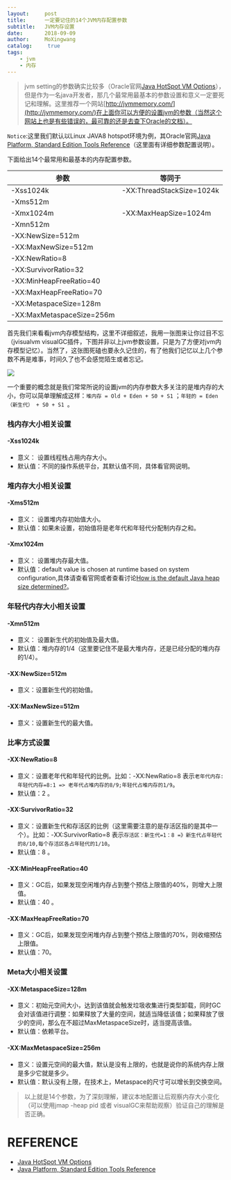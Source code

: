 ```yaml
---
layout:     post
title:      一定要记住的14个JVM内存配置参数
subtitle:   JVM内存设置
date:       2018-09-09
author:     MoXingwang
catalog: 	 true
tags:
    - jvm
    - 内存
---
```


> jvm setting的参数确实比较多（Oracle官网[Java HotSpot VM Options](https://www.oracle.com/technetwork/articles/java/vmoptions-jsp-140102.html)），但是作为一名java开发者，那几个最常用最基本的参数设置和意义一定要死记和理解。这里推荐一个网站[http://jvmmemory.com/](http://jvmmemory.com/)在上面你可以方便的设置jvm的参数（当然这个网站上也是有些错误的，最可靠的还是去查下Oracle的文档）。

`Notice`:这里我们默认以Linux JAVA8 hotspot环境为例，其Oracle官网[Java Platform, Standard Edition Tools Reference](https://docs.oracle.com/javase/8/docs/technotes/tools/unix/java.html)（这里面有详细参数配置说明）。

下面给出14个最常用和最基本的内存配置参数。

参数                        | 等同于
----                        | ---
-Xss1024k                   | -XX:ThreadStackSize=1024k
-Xms512m                    | 
-Xmx1024m                   | -XX:MaxHeapSize=1024m
-Xmn512m                    | 
-XX:NewSize=512m            | 
-XX:MaxNewSize=512m         |
-XX:NewRatio=8              |
-XX:SurvivorRatio=32        |
-XX:MinHeapFreeRatio=40     |
-XX:MaxHeapFreeRatio=70     |
-XX:MetaspaceSize=128m      |
-XX:MaxMetaspaceSize=256m   |



首先我们来看看jvm内存模型结构，这里不详细叙述，我用一张图来让你过目不忘（jvisualvm visualGC插件，下图并非以上jvm参数设置，只是为了方便对jvm内存模型记忆）。当然了，这张图死磕也要永久记住的，有了他我们记忆以上几个参数不再是难事，时间久了也不会感觉陌生或者忘记。

![](https://raw.githubusercontent.com/moxingwang/resource/master/image/jvm/java-8-hostspot-visualvm-0.png)

一个重要的概念就是我们常常所说的设置jvm的内存参数大多关注的是堆内存的大小，你可以简单理解成这样：`堆内存 = Old + Eden + S0 + S1` ；`年轻的 = Eden（新生代） + S0 + S1 `。

### 栈内存大小相关设置
#### -Xss1024k
* 意义： 设置线程栈占用内存大小。
* 默认值：不同的操作系统平台，其默认值不同，具体看官网说明。

### 堆内存大小相关设置
#### -Xms512m
* 意义： 设置堆内存初始值大小。
* 默认值：如果未设置，初始值将是老年代和年轻代分配制内存之和。

#### -Xmx1024m
* 意义： 设置堆内存最大值。
* 默认值：default value is chosen at runtime based on system configuration,具体请查看官网或者查看讨论[How is the default Java heap size determined?](https://stackoverflow.com/questions/4667483/how-is-the-default-java-heap-size-determined)。

### 年轻代内存大小相关设置
#### -Xmn512m
* 意义： 设置新生代的初始值及最大值。
* 默认值：堆内存的1/4（这里要记住不是最大堆内存，还是已经分配的堆内存的1/4）。

#### -XX:NewSize=512m
* 意义：设置新生代的初始值。

#### -XX:MaxNewSize=512m
* 意义：设置新生代的最大值。

### 比率方式设置
#### -XX:NewRatio=8
* 意义：设置老年代和年轻代的比例。比如：-XX:NewRatio=8 表示`老年代内存:年轻代内存=8:1 => 老年代占堆内存的8/9;年轻代占堆内存的1/9`。
* 默认值：2 。

#### -XX:SurvivorRatio=32
* 意义：设置新生代和存活区的比例（这里需要注意的是存活区指的是其中一个）。比如：-XX:SurvivorRatio=8 表示`存活区：新生代=1：8 =》新生代占年轻代的8/10,每个存活区各占年轻代的1/10`。
* 默认值：8 。

#### -XX:MinHeapFreeRatio=40
* 意义：GC后，如果发现空闲堆内存占到整个预估上限值的40%，则增大上限值。
* 默认值：40 。

#### -XX:MaxHeapFreeRatio=70
* 意义：GC后，如果发现空闲堆内存占到整个预估上限值的70%，则收缩预估上限值。
* 默认值：70。

### Meta大小相关设置
#### -XX:MetaspaceSize=128m 
* 意义：初始元空间大小，达到该值就会触发垃圾收集进行类型卸载，同时GC会对该值进行调整：如果释放了大量的空间，就适当降低该值；如果释放了很少的空间，那么在不超过MaxMetaspaceSize时，适当提高该值。 
* 默认值：依赖平台。

#### -XX:MaxMetaspaceSize=256m
* 意义：设置元空间的最大值，默认是没有上限的，也就是说你的系统内存上限是多少它就是多少。
* 默认值：默认没有上限，在技术上，Metaspace的尺寸可以增长到交换空间。

> 以上就是14个参数，为了深刻理解，建议本地配置让后观察内存大小变化（可以使用jmap -heap pid 或者 visualGC来帮助观察）验证自己的理解是否正确。

# REFERENCE
* [Java HotSpot VM Options](https://www.oracle.com/technetwork/articles/java/vmoptions-jsp-140102.html)
* [Java Platform, Standard Edition Tools Reference](https://docs.oracle.com/javase/8/docs/technotes/tools/unix/java.html)
